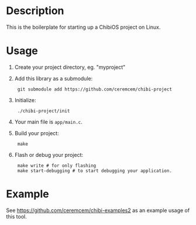 # Description

This is the boilerplate for starting up a ChibiOS project on Linux.

# Usage

1. Create your project directory, eg. "myproject"
2. Add this library as a submodule:

        git submodule add https://github.com/ceremcem/chibi-project

3. Initialize:

        ./chibi-project/init

4. Your main file is `app/main.c`.
5. Build your project:

        make

6. Flash or debug your project:

        make write # for only flashing
        make start-debugging # to start debugging your application.

# Example 

See https://github.com/ceremcem/chibi-examples2 as an example usage of this tool.
